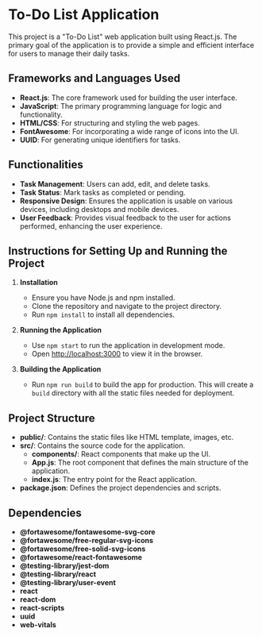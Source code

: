 # To-Do List Application

This project is a "To-Do List" web application built using React.js. The primary goal of the application is to provide a simple and efficient interface for users to manage their daily tasks.

## Frameworks and Languages Used
- **React.js**: The core framework used for building the user interface.
- **JavaScript**: The primary programming language for logic and functionality.
- **HTML/CSS**: For structuring and styling the web pages.
- **FontAwesome**: For incorporating a wide range of icons into the UI.
- **UUID**: For generating unique identifiers for tasks.

## Functionalities
- **Task Management**: Users can add, edit, and delete tasks.
- **Task Status**: Mark tasks as completed or pending.
- **Responsive Design**: Ensures the application is usable on various devices, including desktops and mobile devices.
- **User Feedback**: Provides visual feedback to the user for actions performed, enhancing the user experience.

## Instructions for Setting Up and Running the Project

1. **Installation**
   - Ensure you have Node.js and npm installed.
   - Clone the repository and navigate to the project directory.
   - Run `npm install` to install all dependencies.

2. **Running the Application**
   - Use `npm start` to run the application in development mode.
   - Open [http://localhost:3000](http://localhost:3000) to view it in the browser.

3. **Building the Application**
   - Run `npm run build` to build the app for production. This will create a `build` directory with all the static files needed for deployment.

## Project Structure

- **public/**: Contains the static files like HTML template, images, etc.
- **src/**: Contains the source code for the application.
  - **components/**: React components that make up the UI.
  - **App.js**: The root component that defines the main structure of the application.
  - **index.js**: The entry point for the React application.
- **package.json**: Defines the project dependencies and scripts.

## Dependencies

- **@fortawesome/fontawesome-svg-core**
- **@fortawesome/free-regular-svg-icons**
- **@fortawesome/free-solid-svg-icons**
- **@fortawesome/react-fontawesome**
- **@testing-library/jest-dom**
- **@testing-library/react**
- **@testing-library/user-event**
- **react**
- **react-dom**
- **react-scripts**
- **uuid**
- **web-vitals**
